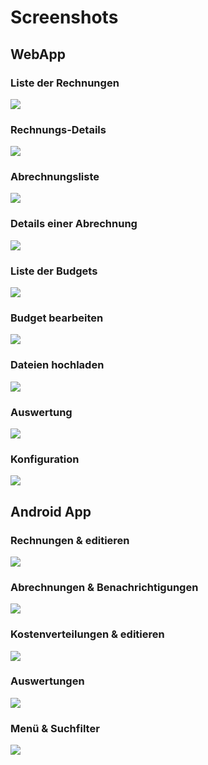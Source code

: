 # Screenshots

## WebApp

### Liste der Rechnungen
![](https://raw.githubusercontent.com/nextbill-project/nextbill-project.github.io/master/screenshots/webapp/invoices_list.png)

### Rechnungs-Details
![](https://raw.githubusercontent.com/nextbill-project/nextbill-project.github.io/master/screenshots/webapp/details.png)

### Abrechnungsliste
![](https://raw.githubusercontent.com/nextbill-project/nextbill-project.github.io/master/screenshots/webapp/cost_distributions2.png)

### Details einer Abrechnung
![](https://raw.githubusercontent.com/nextbill-project/nextbill-project.github.io/master/screenshots/webapp/cost_distribution_details.png)

### Liste der Budgets
![](https://raw.githubusercontent.com/nextbill-project/nextbill-project.github.io/master/screenshots/webapp/budget_list.png)

### Budget bearbeiten
![](https://raw.githubusercontent.com/nextbill-project/nextbill-project.github.io/master/screenshots/webapp/budget_details.png)

### Dateien hochladen
![](https://raw.githubusercontent.com/nextbill-project/nextbill-project.github.io/master/screenshots/webapp/file_upload.png)

### Auswertung
![](https://raw.githubusercontent.com/nextbill-project/nextbill-project.github.io/master/screenshots/webapp/analysis.png)

### Konfiguration
![](https://raw.githubusercontent.com/nextbill-project/nextbill-project.github.io/master/screenshots/webapp/settings.png)

## Android App

### Rechnungen & editieren
![](https://raw.githubusercontent.com/nextbill-project/nextbill-project.github.io/master/screenshots/android/mixed/screenshots_mixed1.png)

### Abrechnungen & Benachrichtigungen
![](https://raw.githubusercontent.com/nextbill-project/nextbill-project.github.io/master/screenshots/android/mixed/screenshots_mixed2.png)

### Kostenverteilungen & editieren
![](https://raw.githubusercontent.com/nextbill-project/nextbill-project.github.io/master/screenshots/android/mixed/screenshots_mixed3.png)

### Auswertungen
![](https://raw.githubusercontent.com/nextbill-project/nextbill-project.github.io/master/screenshots/android/mixed/screenshots_mixed4.png)

### Menü & Suchfilter
![](https://raw.githubusercontent.com/nextbill-project/nextbill-project.github.io/master/screenshots/android/mixed/screenshots_mixed5.png)